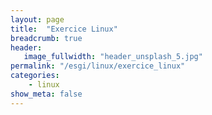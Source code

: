 ```yaml
---
layout: page
title:  "Exercice Linux"
breadcrumb: true
header:
   image_fullwidth: "header_unsplash_5.jpg"
permalink: "/esgi/linux/exercice_linux"
categories:
    - linux
show_meta: false
---
```


